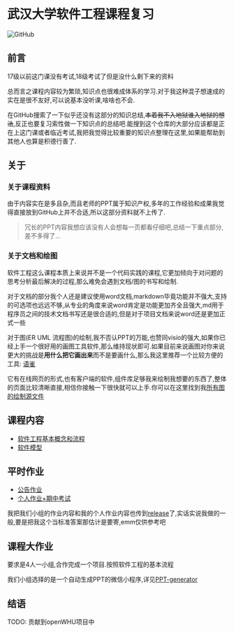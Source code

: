 # 武汉大学软件工程课程复习

![GitHub](https://img.shields.io/github/license/luzhixing12345/WHU-software-engineering)

## 前言

17级以前这门课没有考试,18级考试了但是没什么剩下来的资料

总而言之课程内容较为繁琐,知识点也很难成体系的学习.对于我这种混子想速成的实在是很不友好,可以说基本没听课,啥啥也不会.

在GitHub搜索了一下似乎还没有这部分的知识总结,~~本着我不入地狱谁入地狱的想法~~,反正也要复习索性做一下知识点的总结吧.能搜到这个仓库的大部分应该都是正在上这门课或者临近考试,我把我觉得比较重要的知识点整理在这里,如果能帮助到其他人也算是积德行善了.

## 关于

### 关于课程资料

由于内容实在是多且杂,而且老师的PPT属于知识产权,多年的工作经验和成果我觉得直接放到GitHub上并不合适,所以这部分资料就不上传了.

> 冗长的PPT内容我想应该没有人会想每一页都看仔细吧,总结一下重点部分,差不多得了...

### 关于文档和绘图

软件工程这么课程本质上来说并不是一个代码实践的课程,它更加倾向于对问题的思考分析最后解决的过程,那么难免会遇到文档/图的书写和绘制.

对于文档的部分我个人还是建议使用word文档,markdown毕竟功能并不强大,支持的可选项也远远不够,从专业的角度来说word肯定是功能更加齐全且强大,md用于程序员之间的技术文档书写还是很合适的,但是对于项目文档来说word还是更加正式一些

对于图(ER UML 流程图)的绘制,我不否认PPT的万能,也赞同visio的强大,如果你已经上手一个很好用的画图工具软件,那么维持现状即可.如果目前来说画图对你来说更大的挑战是**用什么把它画出来**而不是要画什么,那么我这里推荐一个比较方便的工具: [语雀](http://yuque.com)

它有在线网页的形式,也有客户端的软件,组件库足够我来绘制我想要的东西了,整体的页面比较清晰直接,相信你接触一下很快就可以上手.你可以在这里找到我[所有图的绘制源文件](https://www.yuque.com/books/share/7a36531d-5b56-4a7a-b04e-87630f62eb41?#)

## 课程内容

- [软件工程基本概念和流程](work-flow.md)
- [软件模型](model.md)

## 平时作业

- [公告作业](notice.md)
- [个人作业+期中考试](personal-homework.md)

我把我们小组的作业内容和我的个人作业内容也传到[release](https://github.com/luzhixing12345/WHU-software-engineering/releases/tag/v0.0.1)了,实话实说我做的一般,要是把我这个当标准答案那估计是要寄,emm仅供参考吧

## 课程大作业

要求是4人一小组,合作完成一个项目.按照软件工程的基本流程

我们小组选择的是一个自动生成PPT的微信小程序,详见[PPT-generator](https://github.com/learner-shx/PPT-generator)

## 结语

TODO: 贡献到openWHU项目中
